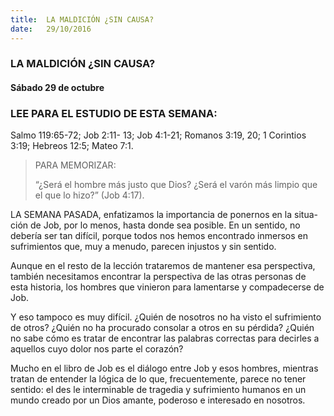 ```yaml
---
title:  LA MALDICIÓN ¿SIN CAUSA?
date:   29/10/2016
---
```


### LA MALDICIÓN ¿SIN CAUSA?
#### Sábado 29 de octubre

### LEE PARA EL ESTUDIO DE ESTA SEMANA:
Salmo 119:65-72; Job 2:11- 13; Job 4:1-21; Romanos 3:19, 20; 1 Corintios 3:19; Hebreos 12:5; Mateo 7:1.

> <p>PARA MEMORIZAR:</p>
> “¿Será el hombre más justo que Dios? ¿Será el varón más limpio que el que lo hizo?” (Job 4:17).

LA SEMANA PASADA, enfatizamos la importancia de ponernos en la situa- ción de Job, por lo menos, hasta donde sea posible. En un sentido, no debería ser tan difícil, porque todos nos hemos encontrado inmersos en sufrimientos que, muy a menudo, parecen injustos y sin sentido.

Aunque en el resto de la lección trataremos de mantener esa perspectiva, también necesitamos encontrar la perspectiva de las otras personas de esta historia, los hombres que vinieron para lamentarse y compadecerse de Job.

Y eso tampoco es muy difícil. ¿Quién de nosotros no ha visto el sufrimiento de otros? ¿Quién no ha procurado consolar a otros en su pérdida? ¿Quién no sabe cómo es tratar de encontrar las palabras correctas para decirles a aquellos cuyo dolor nos parte el corazón?

Mucho en el libro de Job es el diálogo entre Job y esos hombres, mientras tratan de entender la lógica de lo que, frecuentemente, parece no tener sentido: el des le interminable de tragedia y sufrimiento humanos en un mundo creado por un Dios amante, poderoso e interesado en nosotros.

